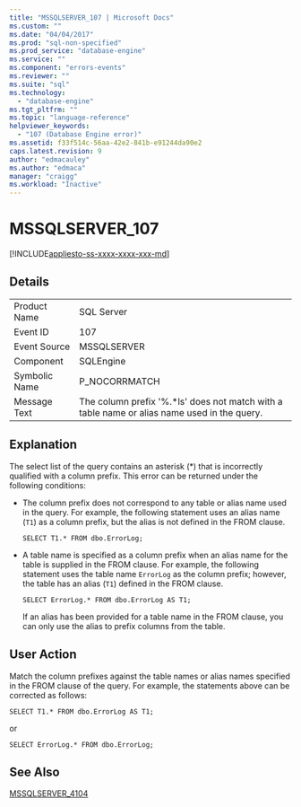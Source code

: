 ```yaml
---
title: "MSSQLSERVER_107 | Microsoft Docs"
ms.custom: ""
ms.date: "04/04/2017"
ms.prod: "sql-non-specified"
ms.prod_service: "database-engine"
ms.service: ""
ms.component: "errors-events"
ms.reviewer: ""
ms.suite: "sql"
ms.technology: 
  - "database-engine"
ms.tgt_pltfrm: ""
ms.topic: "language-reference"
helpviewer_keywords: 
  - "107 (Database Engine error)"
ms.assetid: f33f514c-56aa-42e2-841b-e91244da90e2
caps.latest.revision: 9
author: "edmacauley"
ms.author: "edmaca"
manager: "craigg"
ms.workload: "Inactive"
---
```

# MSSQLSERVER_107
[!INCLUDE[appliesto-ss-xxxx-xxxx-xxx-md](../../includes/appliesto-ss-xxxx-xxxx-xxx-md.md)]
  
## Details  
  
|||  
|-|-|  
|Product Name|SQL Server|  
|Event ID|107|  
|Event Source|MSSQLSERVER|  
|Component|SQLEngine|  
|Symbolic Name|P_NOCORRMATCH|  
|Message Text|The column prefix '%.*ls' does not match with a table name or alias name used in the query.|  
  
## Explanation  
The select list of the query contains an asterisk (*) that is incorrectly qualified with a column prefix. This error can be returned under the following conditions:  
  
-   The column prefix does not correspond to any table or alias name used in the query. For example, the following statement uses an alias name (`T1`) as a column prefix, but the alias is not defined in the FROM clause.  
  
    ```  
    SELECT T1.* FROM dbo.ErrorLog;  
    ```  
  
-   A table name is specified as a column prefix when an alias name for the table is supplied in the FROM clause. For example, the following statement uses the table name `ErrorLog` as the column prefix; however, the table has an alias (`T1`) defined in the FROM clause.  
  
    ```  
    SELECT ErrorLog.* FROM dbo.ErrorLog AS T1;  
    ```  
  
    If an alias has been provided for a table name in the FROM clause, you can only use the alias to prefix columns from the table.  
  
## User Action  
Match the column prefixes against the table names or alias names specified in the FROM clause of the query. For example, the statements above can be corrected as follows:  
  
```  
SELECT T1.* FROM dbo.ErrorLog AS T1;  
```  
  
or  
  
```  
SELECT ErrorLog.* FROM dbo.ErrorLog;  
```  
  
## See Also  
[MSSQLSERVER_4104](~/relational-databases/errors-events/mssqlserver-4104-database-engine-error.md)  
  
